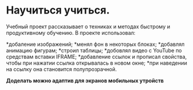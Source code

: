 # Научиться учиться.

Учебный проект рассказывает о техниках и методах быстрому и продуктивному обучению.
В проекте использовал:

*добаление изображений;
*менял фон в некоторых блоках;
*добавлял анимацию фигурам;
*строил таблицы;
*добовлял видео с YouTube по средствам вставки IFRAME;
*добавление ссылок и прописал свойства, чтобы при нажатии ссылка открывалась в новом окне;
*при наведении на ссылку она становится полупрозрачной.

**Доделать можно адаптив для экранов мобильных утройств**
